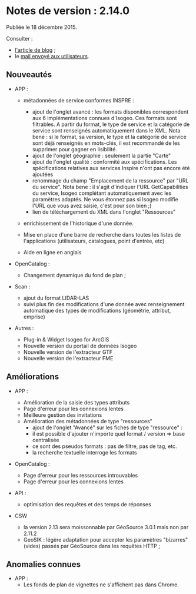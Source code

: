 # Notes de version : 2.14.0

Publiée le 18 décembre 2015.

Consulter :
* [l'article de blog](http://wp.me/p3AlZA-SH) ;
* le [mail envoyé aux utilisateurs](http://us4.campaign-archive2.com/?u=256352d96aabf0dec0ee32d84&id=b89aa92d1b&e=[UNIQID]).

## Nouveautés

* APP :
	* métadonnées de service conformes INSPRE :
		* ajout de l'onglet avancé : les formats disponibles correspondent aux 6 implémentations connues d'Isogeo. Ces formats sont filtrables. A partir du format, le type de service et la catégorie de service sont renseignés automatiquement dans le XML.
Nota bene : si le format, sa version, le type et la catégorie de service sont déjà renseignés en mots-clés, il est recommandé de les supprimer pour gagner en lisibilité.
		* ajout de l'onglet géographie : seulement la partie "Carte"
		* ajout de l'onglet qualité : conformité aux spécifications. Les spécifications relatives aux services Inspire n'ont pas encore été ajoutées
		* renommage du champ "Emplacement de la ressource" par "URL du service". Nota bene : il s'agit d'indiquer l'URL GetCapabilities du service, Isogeo complétant automatiquement avec les paramètres adaptés. Ne vous étonnez pas si Isogeo modifie l'URL que vous avez saisie, c'est pour son bien ;)
		* lien de téléchargement du XML dans l'onglet "Ressources"
    * enrichissement de l'historique d'une donnée.

	* Mise en place d'une barre de recherche dans toutes les listes de l'applications (utilisateurs, catalogues, point d'entrée, etc)
	* Aide en ligne en anglais

* OpenCatalog :
	* Changement dynamique du fond de plan ;

* Scan :
	* ajout du format LIDAR-LAS
	* suivi plus fin des modifications d'une donnée avec renseignement automatique des types de modifications (géométrie, attribut, emprise)

* Autres :
	* Plug-in & Widget Isogeo for ArcGIS
	* Nouvelle version du portail de données Isogeo
	* Nouvelle version de l'extracteur GTF
	* Nouvelle version de l'extracteur FME


## Améliorations
* APP :
	* Amélioration de la saisie des types attributs
	* Page d'erreur pour les connexions lentes
	* Meilleure gestion des invitations
	* Amélioration des métadonnées de type "ressources"
		* ajout de l'onglet "Avancé" sur les fiches de type "ressource" :
		* il est possible d'ajouter n'importe quel format / version => base centralisée
		* ce sont des pseudos formats : pas de filtre, pas de tag, etc.
		* la recherche textuelle interroge les formats

* OpenCatalog :
	* Page d'erreur pour les ressources introuvables
	* Page d'erreur pour les connexions lentes

* API :
	* optimisation des requêtes et des temps de réponses

* CSW
	* la version 2.13 sera moissonnable par GéoSource 3.0.1 mais non par 2.11.2
	* GeoSIK : légère adaptation pour accepter les paramètres "bizarres" (vides) passés par GéoSource dans les requêtes HTTP ;

## Anomalies connues
* APP :
	* Les fonds de plan de vignettes ne s'affichent pas dans Chrome.
